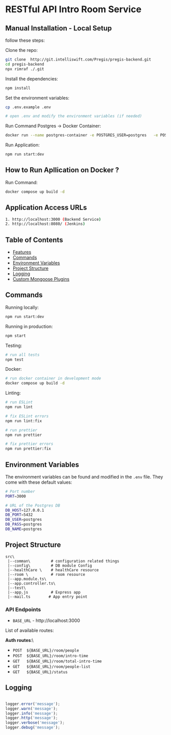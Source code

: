 # RESTful API Intro Room Service

## Manual Installation - Local Setup

follow these steps:

Clone the repo:

```bash
git clone  http://git.intelliswift.com/Pregis/pregis-backend.git
cd pregis-backend
npx rimraf ./.git
```

Install the dependencies:

```bash
npm install
```

Set the environment variables:

```bash
cp .env.example .env

# open .env and modify the environment variables (if needed)
```

Run Command Postgres -> Docker Container:

```bash
docker run --name postgres-container -e POSTGRES_USER=postgres   -e POSTGRES_PASSWORD=postgres   -e POSTGRES_DB=postgres   -p 5432:5432 -v pgdata:/var/lib/postgresql/data -d postgres
```

Run Application:

```bash
npm run start:dev
```

## How to Run Apllication on Docker ?

Run Command:

```bash
docker compose up build -d
```

## Application Access URLs

```bash
1. http://localhost:3000 (Backend Service)
2. http://localhost:8080/ (Jenkins)
```

## Table of Contents

- [Features](#features)
- [Commands](#commands)
- [Environment Variables](#environment-variables)
- [Project Structure](#project-structure)
- [Logging](#logging)
- [Custom Mongoose Plugins](#custom-mongoose-plugins)

## Commands

Running locally:

```bash
npm run start:dev
```

Running in production:

```bash
npm start
```

Testing:

```bash
# run all tests
npm test

```

Docker:

```bash
# run docker container in development mode
docker compose up build -d
```

Linting:

```bash
# run ESLint
npm run lint

# fix ESLint errors
npm run lint:fix

# run prettier
npm run prettier

# fix prettier errors
npm run prettier:fix
```

## Environment Variables

The environment variables can be found and modified in the `.env` file. They come with these default values:

```bash
# Port number
PORT=3000

# URL of the Postgres DB
DB_HOST=127.0.0.1
DB_PORT=5432
DB_USER=postgres
DB_PASS=postgres
DB_NAME=postgres


```

## Project Structure

```
src\
 |--comman\         # configuration related things
 |--config\         # DB module Config
 |--healthCare \    # healthCare resource
 |--room \          # room resource
 |--app.module.ts\
 |--app.controller.ts\
 |--test\
 |--app.js          # Express app
 |--mail.ts        # App entry point
```

### API Endpoints

- `BASE_URL` - http://localhost:3000

List of available routes:

**Auth routes**:\

- `POST  ${BASE_URL}/room/people`
- `POST  ${BASE_URL}/room/intro-time`
- `GET   ${BASE_URL}/room/total-intro-time`
- `GET   ${BASE_URL}/room/people-list`
- `GET   ${BASE_URL}/status`

## Logging

```javascript

logger.error('message'); 
logger.warn('message'); 
logger.info('message'); 
logger.http('message'); 
logger.verbose('message'); 
logger.debug('message'); 
```
